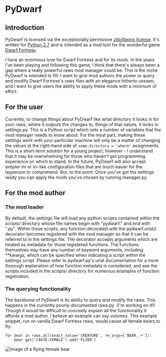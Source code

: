 # PyDwarf

## Introduction

PyDwarf is licensed via the exceptionally permissive [zlib/libpng license](https://github.com/pineapplemachine/PyDwarf/blob/master/license.txt). It's written for [Python 2.7](https://www.python.org/download/releases/2.7.8/) and is intended as a mod tool for the wonderful game [Dwarf Fortress](http://www.bay12games.com/dwarves/).

I have an enormous love for Dwarf Fortress and for its mods. In the years I've been playing and following this game, I think that there's always been a gap where a really powerful raws mod manager could be. This is the niche PyDwarf is intended to fill: I want to give mod authors the power to query and modify Dwarf Fortress's raws files with an elegance hitherto unseen, and I want to give users the ability to apply these mods with a minimum of effort.

## For the user

Currently, to change things about PyDwarf like what directory it looks in for your raws, where it outputs the changes to, things of that nature, it looks in settings.py. This is a Python script which sets a number of variables that the mod manager needs to know about. For the most part, making these settings work with your particular machine will only be a matter of changing the values at the right-hand side of `some.directory = 'where'` assignments. This is a short-term solution for a young project, however - I understand that it may be overwhelming for those who haven't got programming experience on which to stand. In the future, PyDwarf will also accept simpler ini or ini-like configuration files that are much easier for the layperson to comprehend. But, to the point: Once you've got the settings ready you can apply the mods you've chosen by running manager.py.

## For the mod author

### The mod loader

By default, the settings file will load any python scripts contained within the scripts/ directory whose file names begin with "pydwarf." and end with ".py". Within these scripts, any function decorated with the pydwarf.urist() decorator becomes registered with the mod manager so that it can be referred to in the settings file. The decorator accepts arguments which are treated as metadata for those registered functions. The functions themselves may have any number of keyword arguments, including **kwargs, which can be specified when indicating a script within the settings script. Please refer to pydwarf.py's urist documentation for a more thorough explanation of how function metadata is considered, and see the scripts included in the scripts/ directory for numerous examples of function registration.

### The querying functionality

The backbone of PyDwarf is its ability to query and modify the raws. This happens in the currently poorly-documented raws.py. (I'm working on it!) Though it would be difficult to concisely explain all the functionality it affords a mod author, I believe an example can say volumes. This example snippet, run on vanilla Dwarf Fortress raws, would cause all female bears to fly: 

```
for bear in raws.all(exact_value='CREATURE', re_args=['BEAR_.+']):
    bear.get('CASTE:FEMALE').add('FLIER')
```

![Image of a flying female bear](https://github.com/pineapplemachine/PyDwarf/blob/master/images/logo_transparent.png?raw=true)
